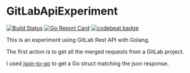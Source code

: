 # GitLabApiExperiment

[![Build Status](https://travis-ci.org/SebastienBoisard/GitLabApiExperiment.svg?branch=master)](https://travis-ci.org/SebastienBoisard/GitLabApiExperiment)
[![Go Report Card](https://goreportcard.com/badge/github.com/SebastienBoisard/GitLabApiExperiment)](https://goreportcard.com/report/github.com/SebastienBoisard/GitLabApiExperiment)
[![codebeat badge](https://codebeat.co/badges/0397a232-193d-4350-b63f-586e4b80f5cf)](https://codebeat.co/projects/github-com-sebastienboisard-gitlabapiexperiment)

This is an experiment using GitLab Rest API with Golang.

The first action is to get all the merged requests from a GitLab project.

I used [json-to-go](https://mholt.github.io/json-to-go/) to get a Go struct matching the json response.

